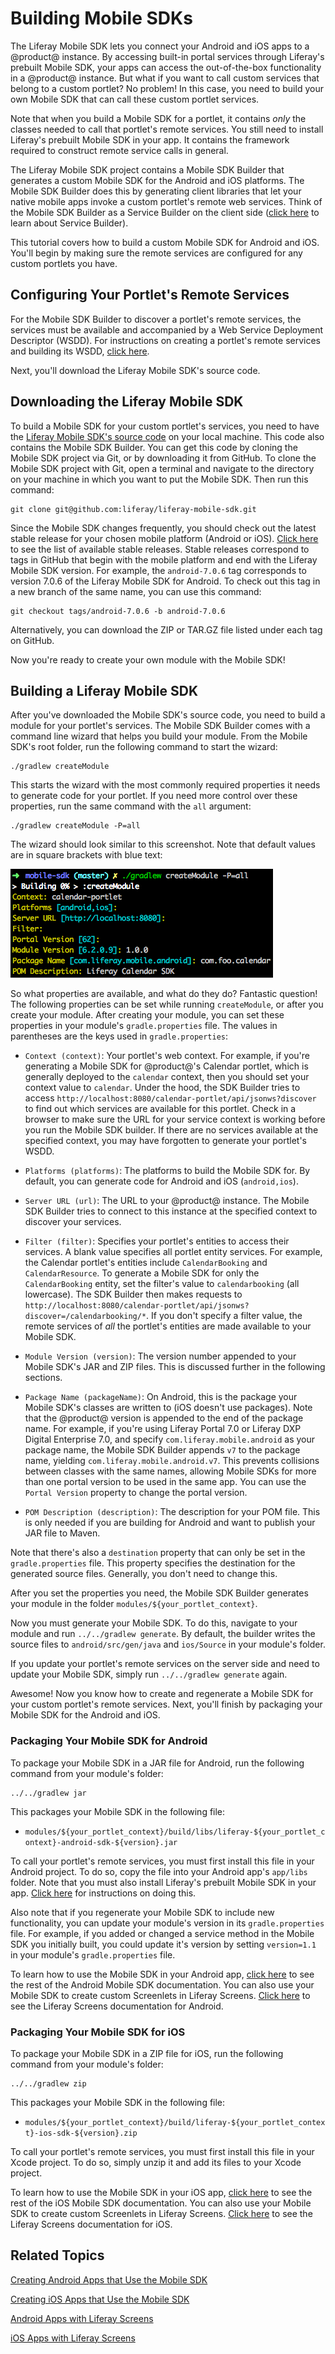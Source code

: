 # Building Mobile SDKs [](id=building-mobile-sdks)

The Liferay Mobile SDK lets you connect your Android and iOS apps to a @product@ 
instance. By accessing built-in portal services through Liferay's prebuilt 
Mobile SDK, your apps can access the out-of-the-box functionality in a @product@ 
instance. But what if you want to call custom services that belong to a custom 
portlet? No problem! In this case, you need to build your own Mobile SDK that 
can call these custom portlet services. 

Note that when you build a Mobile SDK for a portlet, it contains *only* the 
classes needed to call that portlet's remote services. You still need to install 
Liferay's prebuilt Mobile SDK in your app. It contains the framework required to 
construct remote service calls in general. 

The Liferay Mobile SDK project contains a Mobile SDK Builder that generates a 
custom Mobile SDK for the Android and iOS platforms. The Mobile SDK Builder 
does this by generating client libraries that let your native mobile apps invoke 
a custom portlet's remote web services. Think of the Mobile SDK Builder as a 
Service Builder on the client side 
([click here](/develop/tutorials/-/knowledge_base/7-0/service-builder) 
to learn about Service Builder). 

This tutorial covers how to build a custom Mobile SDK for Android and iOS. 
You'll begin by making sure the remote services are configured for any custom 
portlets you have. 

## Configuring Your Portlet's Remote Services [](id=configuring-your-portlets-remote-services)

For the Mobile SDK Builder to discover a portlet's remote services, the services 
must be available and accompanied by a Web Service Deployment Descriptor (WSDD). 
For instructions on creating a portlet's remote services and building its WSDD, 
[click here](/develop/tutorials/-/knowledge_base/7-0/creating-remote-services). 

Next, you'll download the Liferay Mobile SDK's source code. 

## Downloading the Liferay Mobile SDK [](id=downloading-the-liferay-mobile-sdk)

To build a Mobile SDK for your custom portlet's services, you need to have the 
[Liferay Mobile SDK's source code](https://github.com/liferay/liferay-mobile-sdk) 
on your local machine. This code also contains the Mobile SDK Builder. You can 
get this code by cloning the Mobile SDK project via Git, or by downloading it 
from GitHub. To clone the Mobile SDK project with Git, open a terminal and 
navigate to the directory on your machine in which you want to put the Mobile 
SDK. Then run this command: 

    git clone git@github.com:liferay/liferay-mobile-sdk.git

Since the Mobile SDK changes frequently, you should check out the latest stable 
release for your chosen mobile platform (Android or iOS). 
[Click here](https://github.com/liferay/liferay-mobile-sdk/releases) 
to see the list of available stable releases. Stable releases correspond to tags 
in GitHub that begin with the mobile platform and end with the Liferay Mobile 
SDK version. For example, the `android-7.0.6` tag corresponds to version 7.0.6 
of the Liferay Mobile SDK for Android. To check out this tag in a new branch of 
the same name, you can use this command: 

    git checkout tags/android-7.0.6 -b android-7.0.6

Alternatively, you can download the ZIP or TAR.GZ file listed under each tag on 
GitHub. 

Now you're ready to create your own module with the Mobile SDK! 

## Building a Liferay Mobile SDK [](id=building-a-liferay-mobile-sdk)

After you've downloaded the Mobile SDK's source code, you need to build a module 
for your portlet's services. The Mobile SDK Builder comes with a command line 
wizard that helps you build your module. From the Mobile SDK's root folder, run 
the following command to start the wizard:

    ./gradlew createModule

This starts the wizard with the most commonly required properties it needs to 
generate code for your portlet. If you need more control over these properties, 
run the same command with the `all` argument:

    ./gradlew createModule -P=all

The wizard should look similar to this screenshot. Note that default values are 
in square brackets with blue text:

![Figure 1: The Mobile SDK Builder's wizard lets you specify property values for building your module.](../../../images/mobile-sdk-create-module.png)

So what properties are available, and what do they do? Fantastic question! The 
following properties can be set while running `createModule`, or after you 
create your module. After creating your module, you can set these properties in 
your module's `gradle.properties` file. The values in parentheses are the keys 
used in `gradle.properties`: 

- `Context (context)`: Your portlet's web context. For example, if you're 
generating a Mobile SDK for @product@'s Calendar portlet, which is generally 
deployed to the `calendar` context, then you should set your context value to 
`calendar`. Under the hood, the SDK Builder tries to access 
`http://localhost:8080/calendar-portlet/api/jsonws?discover` to find out which 
services are available for this portlet. Check in a browser to make sure the URL 
for your service context is working before you run the Mobile SDK builder. If 
there are no services available at the specified context, you may have forgotten 
to generate your portlet's WSDD.

- `Platforms (platforms)`: The platforms to build the Mobile SDK for. By 
default, you can generate code for Android and iOS (`android,ios`). 

- `Server URL (url)`: The URL to your @product@ instance. The Mobile SDK Builder 
tries to connect to this instance at the specified context to discover your 
services.

- `Filter (filter)`: Specifies your portlet's entities to access their 
services. A blank value specifies all portlet entity services. For example, the 
Calendar portlet's entities include `CalendarBooking` and `CalendarResource`. To 
generate a Mobile SDK for only the `CalendarBooking` entity, set the filter's 
value to `calendarbooking` (all lowercase). The SDK Builder then makes requests 
to 
`http://localhost:8080/calendar-portlet/api/jsonws?discover=/calendarbooking/*`. 
If you don't specify a filter value, the remote services of *all* the portlet's 
entities are made available to your Mobile SDK.

- `Module Version (version)`: The version number appended to your Mobile SDK's 
JAR and ZIP files. This is discussed further in the following sections.

- `Package Name (packageName)`: On Android, this is the package your Mobile 
SDK's classes are written to (iOS doesn't use packages). Note that the @product@ 
version is appended to the end of the package name. For example, if you're using 
Liferay Portal 7.0 or Liferay DXP Digital Enterprise 7.0, and specify 
`com.liferay.mobile.android` as your package name, the Mobile SDK Builder 
appends `v7` to the package name, yielding `com.liferay.mobile.android.v7`. This 
prevents collisions between classes with the same names, allowing Mobile SDKs 
for more than one portal version to be used in the same app. You can use the 
`Portal Version` property to change the portal version. 

- `POM Description (description)`: The description for your POM file. This is 
only needed if you are building for Android and want to publish your JAR file to 
Maven.

Note that there's also a `destination` property that can only be set in the
`gradle.properties` file. This property specifies the destination for the 
generated source files. Generally, you don't need to change this.

After you set the properties you need, the Mobile SDK Builder generates your 
module in the folder `modules/${your_portlet_context}`. 

Now you must generate your Mobile SDK. To do this, navigate to your module and 
run `../../gradlew generate`. By default, the builder writes the source files to 
`android/src/gen/java` and `ios/Source` in your module's folder. 

If you update your portlet's remote services on the server side and need to 
update your Mobile SDK, simply run `../../gradlew generate` again. 

Awesome! Now you know how to create and regenerate a Mobile SDK for your custom 
portlet's remote services. Next, you'll finish by packaging your Mobile SDK for 
the Android and iOS. 

### Packaging Your Mobile SDK for Android [](id=packaging-your-mobile-sdk-for-android)

To package your Mobile SDK in a JAR file for Android, run the following command 
from your module's folder: 

    ../../gradlew jar

This packages your Mobile SDK in the following file: 

- `modules/${your_portlet_context}/build/libs/liferay-${your_portlet_context}-android-sdk-${version}.jar`

To call your portlet's remote services, you must first install this file in your 
Android project. To do so, copy the file into your Android app's `app/libs` 
folder. Note that you must also install Liferay's prebuilt Mobile SDK in your 
app. 
[Click here](/develop/tutorials/-/knowledge_base/7-0/making-liferay-and-custom-portlet-services-available-in-your-android-app#adding-the-sdk-to-your-gradle-project) 
for instructions on doing this. 

Also note that if you regenerate your Mobile SDK to include new functionality, 
you can update your module's version in its `gradle.properties` file. For 
example, if you added or changed a service method in the Mobile SDK you 
initially built, you could update it's version by setting `version=1.1` in your 
module's `gradle.properties` file. 

To learn how to use the Mobile SDK in your Android app, 
[click here](/develop/tutorials/-/knowledge_base/7-0/creating-android-apps-that-use-the-mobile-sdk) 
to see the rest of the Android Mobile SDK documentation. You can also use your 
Mobile SDK to create custom Screenlets in Liferay Screens. 
[Click here](/develop/tutorials/-/knowledge_base/7-0/android-apps-with-liferay-screens) 
to see the Liferay Screens documentation for Android.

### Packaging Your Mobile SDK for iOS [](id=packaging-your-mobile-sdk-for-ios)

To package your Mobile SDK in a ZIP file for iOS, run the following command from 
your module's folder: 

    ../../gradlew zip

This packages your Mobile SDK in the following file: 

- `modules/${your_portlet_context}/build/liferay-${your_portlet_context}-ios-sdk-${version}.zip`

To call your portlet's remote services, you must first install this file in your 
Xcode project. To do so, simply unzip it and add its files to your Xcode 
project. 

To learn how to use the Mobile SDK in your iOS app, 
[click here](/develop/tutorials/-/knowledge_base/7-0/creating-ios-apps-that-use-the-mobile-sdk) 
to see the rest of the iOS Mobile SDK documentation. You can also use your 
Mobile SDK to create custom Screenlets in Liferay Screens. 
[Click here](/develop/tutorials/-/knowledge_base/7-0/ios-apps-with-liferay-screens) 
to see the Liferay Screens documentation for iOS. 

## Related Topics [](id=related-topics)

[Creating Android Apps that Use the Mobile SDK](/develop/tutorials/-/knowledge_base/7-0/creating-android-apps-that-use-the-mobile-sdk)

[Creating iOS Apps that Use the Mobile SDK](/develop/tutorials/-/knowledge_base/7-0/creating-ios-apps-that-use-the-mobile-sdk)

[Android Apps with Liferay Screens](/develop/tutorials/-/knowledge_base/7-0/android-apps-with-liferay-screens)

[iOS Apps with Liferay Screens](/develop/tutorials/-/knowledge_base/7-0/ios-apps-with-liferay-screens)
